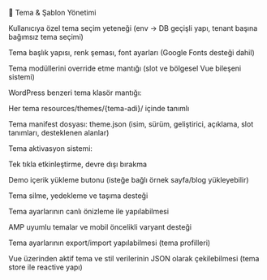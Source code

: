 🎨 Tema & Şablon Yönetimi

Kullanıcıya özel tema seçim yeteneği (env → DB geçişli yapı, tenant başına bağımsız tema seçimi)

Tema başlık yapısı, renk şeması, font ayarları (Google Fonts desteği dahil)

Tema modüllerini override etme mantığı (slot ve bölgesel Vue bileşeni sistemi)

WordPress benzeri tema klasör mantığı:

Her tema resources/themes/{tema-adi}/ içinde tanımlı

Tema manifest dosyası: theme.json (isim, sürüm, geliştirici, açıklama, slot tanımları, desteklenen alanlar)

Tema aktivasyon sistemi:

Tek tıkla etkinleştirme, devre dışı bırakma

Demo içerik yükleme butonu (isteğe bağlı örnek sayfa/blog yükleyebilir)

Tema silme, yedekleme ve taşıma desteği

Tema ayarlarının canlı önizleme ile yapılabilmesi

AMP uyumlu temalar ve mobil öncelikli varyant desteği

Tema ayarlarının export/import yapılabilmesi (tema profilleri)

Vue üzerinden aktif tema ve stil verilerinin JSON olarak çekilebilmesi (tema store ile reactive yapı)